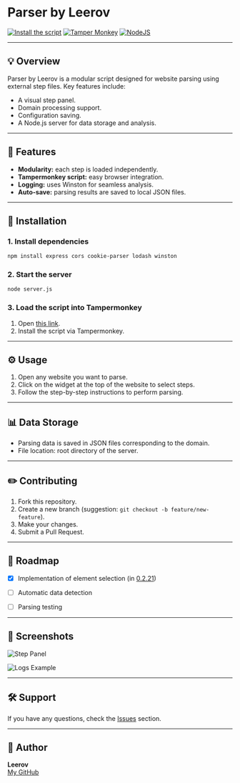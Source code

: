 # Parser by Leerov


[![Install the script](https://img.shields.io/badge/Setup%20script-%23008000?style=for-the-badge&link=https%3A%2F%2Fraw.githubusercontent.com%2Fleerov%2Fparser%2Frefs%2Fheads%2Fmain%2Fmain.user.js)](https://raw.githubusercontent.com/leerov/parser/refs/heads/main/main.user.js)
[![Tamper Monkey](https://img.shields.io/badge/tampermonkey-%2300485B.svg?style=for-the-badge&logo=tampermonkey&logoColor=white)](https://www.tampermonkey.net/)
[![NodeJS](https://img.shields.io/badge/node.js-6DA55F?style=for-the-badge&logo=node.js&logoColor=white)](https://nodejs.org/)


---


## 💡 Overview
Parser by Leerov is a modular script designed for website parsing using external step files. Key features include:


- A visual step panel.
- Domain processing support.
- Configuration saving.
- A Node.js server for data storage and analysis.


---


## 🔧 Features


- **Modularity:** each step is loaded independently.
- **Tampermonkey script:** easy browser integration.
- **Logging:** uses Winston for seamless analysis.
- **Auto-save:** parsing results are saved to local JSON files.


---


## 🔄 Installation


### 1. Install dependencies
```bash
npm install express cors cookie-parser lodash winston
```


### 2. Start the server
```bash
node server.js
```


### 3. Load the script into Tampermonkey

1. Open [this link](https://raw.githubusercontent.com/leerov/parser/refs/heads/main/main.user.js).
2. Install the script via Tampermonkey.


---


## ⚙️ Usage


1. Open any website you want to parse.
2. Click on the widget at the top of the website to select steps.
3. Follow the step-by-step instructions to perform parsing.


---


## 📊 Data Storage


- Parsing data is saved in JSON files corresponding to the domain.
- File location: root directory of the server.


---


## ✏️ Contributing


1. Fork this repository.
2. Create a new branch (suggestion: `git checkout -b feature/new-feature`).
3. Make your changes.
4. Submit a Pull Request.



---


## 🚀 Roadmap


- [x] Implementation of element selection (in [0.2.21](https://github.com/leerov/parser/commit/34b9095250a5196abc7eabff87d18f9af36d683d))
- [ ] Automatic data detection
- [ ] Parsing testing


---


## 🎨 Screenshots



![Step Panel]()


![Logs Example]()


---


## 🛠️ Support


If you have any questions, check the [Issues](https://github.com/leerov/parser/issues) section.


---


## 🚀 Author


**Leerov**  
[My GitHub](https://github.com/leerov)  
